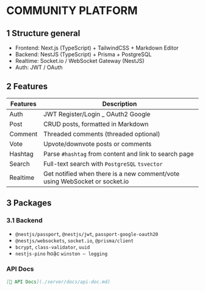 # COMMUNITY PLATFORM
## 1 Structure general
- Frontend: Next.js (TypeScript) + TailwindCSS + Markdown Editor
- Backend: NestJS (TypeScript) + Prisma + PostgreSQL
- Realtime: Socket.io / WebSocket Gateway (NestJS)
- Auth: JWT / OAuth
## 2 Features
| Features      |             Description                                                             |
| --------      |               -------                                                               |   
| Auth          |    JWT Register/Login _ OAuth2 Google                                               |
| Post          |    CRUD posts, formatted in Markdown                                                |
| Comment       |    Threaded comments (threaded optional)                                            |
| Vote          |    Upvote/downvote posts or comments                                                |
| Hashtag       |    Parse `#hashtag` from content and link to search page                            |
| Search        |    Full-text search with `PostgreSQL` `tsvector`                                    |
| Realtime      |    Get notified when there is a new comment/vote using WebSocket or socket.io       |

## 3 Packages
### 3.1 Backend
- `@nestjs/passport`, `@nestjs/jwt`, `passport-google-oauth20`
- `@nestjs/websockets`, `socket.io`, `@prisma/client`
- `bcrypt`, `class-validator`, `uuid`
- `nestjs-pino` hoặc `winston – logging`


### API Docs

```markdown
[📘 API Docs](./server/docs/api-doc.md)
